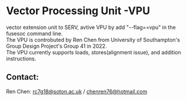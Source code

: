 # Vector Processing Unit -VPU

vector extension unit to SERV, avtive VPU by add "--flag==vpu" in the fusesoc command line.  
The VPU is controbuted by Ren Chen from University of Southampton's Group Design Project's Group 41 in 2022.  
The VPU currently supports loads, stores(alignment issue), and addition instructions.  

## Contact:
Ren Chen: rc7g18@soton.ac.uk / chenren76@hotmail.com  
